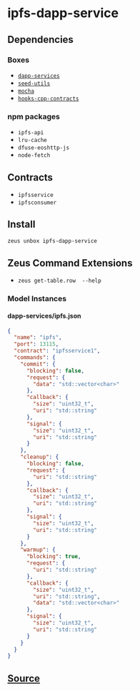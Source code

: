 
ipfs-dapp-service 
====================




## Dependencies
### Boxes
* [`dapp-services`](dapp-services.md)
* [`seed-utils`](seed-utils.md)
* [`mocha`](mocha.md)
* [`hooks-cpp-contracts`](hooks-cpp-contracts.md)
### npm packages
* `ipfs-api`
* `lru-cache`
* `dfuse-eoshttp-js`
* `node-fetch`
## Contracts
* `ipfsservice`
* `ipfsconsumer`
## Install
```bash
zeus unbox ipfs-dapp-service
```


## Zeus Command Extensions
* ```zeus get-table.row  --help```







### Model Instances
#### dapp-services/ipfs.json
```json
{
  "name": "ipfs",
  "port": 13115,
  "contract": "ipfsservice1",
  "commands": {
    "commit": {
      "blocking": false,
      "request": {
        "data": "std::vector<char>"
      },
      "callback": {
        "size": "uint32_t",
        "uri": "std::string"
      },
      "signal": {
        "size": "uint32_t",
        "uri": "std::string"
      }
    },
    "cleanup": {
      "blocking": false,
      "request": {
        "uri": "std::string"
      },
      "callback": {
        "size": "uint32_t",
        "uri": "std::string"
      },
      "signal": {
        "size": "uint32_t",
        "uri": "std::string"
      }
    },
    "warmup": {
      "blocking": true,
      "request": {
        "uri": "std::string"
      },
      "callback": {
        "size": "uint32_t",
        "uri": "std::string",
        "data": "std::vector<char>"
      },
      "signal": {
        "size": "uint32_t",
        "uri": "std::string"
      }
    }
  }
}
```
## [Source](https://github.com/liquidapps-io/zeus-sdk/tree/master/boxes/groups/services/ipfs-dapp-service)
